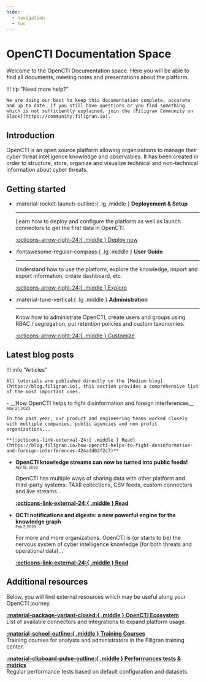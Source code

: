 ```yaml
---
hide:
  - navigation
  - toc
---
```


# OpenCTI Documentation Space

Welcome to the OpenCTI Documentation space. Here you will be able to find all documents, meeting notes and presentations about the platform.

!!! tip "Need more help?"

    We are doing our best to keep this documentation complete, accurate and up to date. If you still have questions or you find something which is not sufficiently explained, join the [Filigran Community on Slack](https://community.filigran.io).

## Introduction

OpenCTI is an open source platform allowing organizations to manage their cyber threat intelligence knowledge and observables. It has been created in order to structure, store, organize and visualize technical and non-technical information about cyber threats.

## Getting started

<div class="grid cards" markdown>

-   :material-rocket-launch-outline:{ .lg .middle } __Deployement & Setup__

    ---

    Learn how to deploy and configure the platform as well as
    launch connectors to get the first data in OpenCTI.

    [:octicons-arrow-right-24:{ .middle } Deploy now](deployment/overview.md)

-   :fontawesome-regular-compass:{ .lg .middle } __User Guide__

    ---

    Understand how to use the platform, explore the knowledge, import
    and export information, create dashboard, etc.

    [:octicons-arrow-right-24:{ .middle } Explore](usage/getting-started.md)

-   :material-tune-vertical:{ .lg .middle } __Administration__

    ---

    Know how to administrate OpenCTI, create users and groups using RBAC /
    segregation, put retention policies and custom taxonomies.

    [:octicons-arrow-right-24:{ .middle } Customize](administration/introduction.md)
</div>

## Latest blog posts

!!! info "Articles"

    All tutorials are published directly on the [Medium blog](https://blog.filigran.io), this section provides a comprehensive list of the most important ones.

<div class="grid cards" markdown>
-   __How OpenCTI helps to fight disinformation and foreign interferences__<br />
    <sub><sup>May 21, 2023</sup></sub>

    In the past year, our product and engineering teams worked closely with multiple companies, public agencies and non profit organizations...

    **[:octicons-link-external-24:{ .middle } Read](https://blog.filigran.io/how-opencti-helps-to-fight-desinformation-and-foreign-interferences-424a3d02f2c7)**

-   __OpenCTI knowledge streams can now be turned into public feeds!__<br />
    <sub><sup>Apr 18, 2023</sup></sub>

    OpenCTI has multiple ways of sharing data with other platform and third-party systems: TAXII collections, CSV feeds, custom connectors and live streams...

    **[:octicons-link-external-24:{ .middle } Read](https://blog.filigran.io/opencti-public-streams-297dfdb88784)**

-   __OCTI notifications and digests: a new powerful engine for the knowledge graph__<br />
    <sub><sup>Feb 7, 2023</sup></sub>

    For more and more organizations, OpenCTI is (or starts to be) the nervous system of cyber intelligence knowledge (for both threats and operational data)...

    **[:octicons-link-external-24:{ .middle } Read](https://blog.filigran.io/opencti-notifications-and-digests-a-new-powerful-engine-for-the-knowledge-graph-5bb9f04586d9)**
</div>

## Additional resources

Below, you will find external resources which may be useful along your OpenCTI journey.

<div class="grid" markdown>

[**:material-package-variant-closed:{ .middle } OpenCTI Ecosystem**](https://filigran.notion.site/OpenCTI-Ecosystem-868329e9fb734fca89692b2ed6087e76)<br />
List of available connectors and integrations to expand platform usage.

[**:material-school-outline:{ .middle } Training Courses**](https://training.filigran.io)<br />
Training courses for analysts and administrators in the Filigran training center.

[**:material-clipboard-pulse-outline:{ .middle } Performances tests & metrics**](https://kibana.opencti.io/s/public/goto/011b80ae0da7aca60de6db2d6cf76c75)<br />
Regular performance tests based on default configuration and datasets.

</div>
<br /><br /><br />